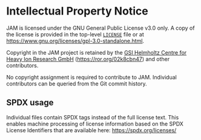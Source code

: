 # Intellectual Property Notice

JAM is licensed under the GNU General Public License v3.0 only. A copy of the
license is provided in the top-level [`LICENSE`](/LICENSE) file or at
https://www.gnu.org/licenses/gpl-3.0-standalone.html.

Copyright in the JAM project is retained by the
[GSI Helmholtz Centre for Heavy Ion Research GmbH](https://www.gsi.de)
(https://ror.org/02k8cbn47) and other contributors.

No copyright assignment is required to contribute to JAM. Individual
contributors can be queried from the Git commit history.


## SPDX usage

Individual files contain SPDX tags instead of the full license text.
This enables machine processing of license information based on the SPDX
License Identifiers that are available here: https://spdx.org/licenses/
